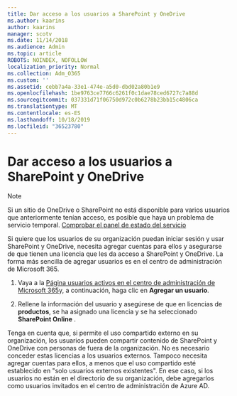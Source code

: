 ```yaml
---
title: Dar acceso a los usuarios a SharePoint y OneDrive
ms.author: kaarins
author: kaarins
manager: scotv
ms.date: 11/14/2018
ms.audience: Admin
ms.topic: article
ROBOTS: NOINDEX, NOFOLLOW
localization_priority: Normal
ms.collection: Adm_O365
ms.custom: ''
ms.assetid: cebb7a4a-33e1-474e-a5d0-dbd02a80b1e9
ms.openlocfilehash: 1be9763ce7766c6261f0c1dae78ced6727c7a88d
ms.sourcegitcommit: 037331d71f06750d972c0b6278b23bb15c4806ca
ms.translationtype: MT
ms.contentlocale: es-ES
ms.lasthandoff: 10/18/2019
ms.locfileid: "36523780"
---
```

# <a name="give-users-access-to-sharepoint-and-onedrive"></a>Dar acceso a los usuarios a SharePoint y OneDrive

> [!NOTE]
> Si un sitio de OneDrive o SharePoint no está disponible para varios usuarios que anteriormente tenían acceso, es posible que haya un problema de servicio temporal. [Comprobar el panel de estado del servicio](https://portal.office.com/adminportal/home#/servicehealth)
  
Si quiere que los usuarios de su organización puedan iniciar sesión y usar SharePoint y OneDrive, necesita agregar cuentas para ellos y asegurarse de que tienen una licencia que les da acceso a SharePoint y OneDrive. La forma más sencilla de agregar usuarios es en el centro de administración de Microsoft 365.
  
1. Vaya a la [Página usuarios activos en el centro de administración de Microsoft 365](https://portal.office.com/adminportal/home#/users)y, a continuación, haga clic en **Agregar un usuario**.
    
2. Rellene la información del usuario y asegúrese de que en licencias de **productos**, se ha asignado una licencia y se ha seleccionado **SharePoint Online** . 
    
Tenga en cuenta que, si permite el uso compartido externo en su organización, los usuarios pueden compartir contenido de SharePoint y OneDrive con personas de fuera de la organización. No es necesario conceder estas licencias a los usuarios externos. Tampoco necesita agregar cuentas para ellos, a menos que el uso compartido esté establecido en "solo usuarios externos existentes". En ese caso, si los usuarios no están en el directorio de su organización, debe agregarlos como usuarios invitados en el centro de administración de Azure AD.
  

